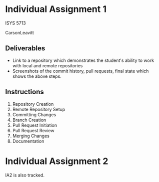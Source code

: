 # Individual Assignment 1
ISYS 5713

CarsonLeavitt


## Deliverables
* Link to a repository which demonstrates the student's ability to work with local and remote repositories
* Screenshots of the commit history, pull requests, final state which shows the above steps.

## Instructions
1. Repository Creation
2. Remote Repository Setup
3. Committing Changes
4. Branch Creation
5. Pull Request Initiation
6. Pull Request Review
7. Merging Changes
8. Documentation

# Individual Assignment 2
IA2 is also tracked.